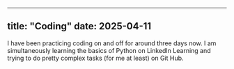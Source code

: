 ---
title: "Coding"
date: 2025-04-11
----
I have been practicing coding on and off for around three days now. I am simultaneously learning the basics of Python on LinkedIn Learning and trying to do pretty complex tasks (for me at least) on Git Hub.
